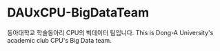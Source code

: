 # DAUxCPU-BigDataTeam
동아대학교 학술동아리 CPU의 빅데이터 팀입니다.  This is Dong-A University's academic club CPU's Big Data team.
